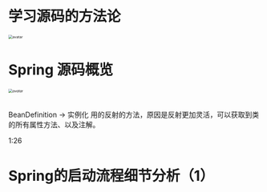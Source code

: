 # 学习源码的方法论

<img src="http://assets.processon.com/chart_image/611d04b61e08532f177f6331.png?_=1629293370128" alt="avatar" style="zoom: 50%;" />

# Spring 源码概览

###### <img src="http://assets.processon.com/chart_image/612074b10e3e743b327778ec.png" alt="avatar" style="zoom: 50%;" />



BeanDefinition -> 实例化 用的反射的方法，原因是反射更加灵活，可以获取到类的所有属性方法、以及注解。 

1:26





# Spring的启动流程细节分析（1）


